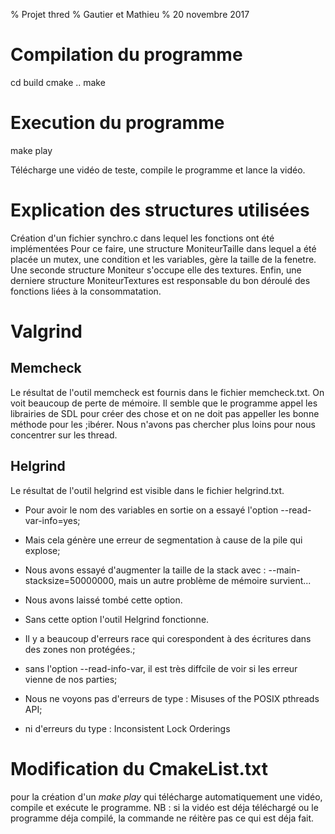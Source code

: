 % Projet thred
% Gautier et Mathieu
% 20 novembre 2017
# Compilation du programme

cd build
cmake ..
make 

# Execution du programme #

make play

Télécharge une vidéo de teste, compile le programme et lance la vidéo.

# Explication des structures utilisées #
Création d'un fichier synchro.c dans lequel les fonctions ont été implémentées
Pour ce faire, une structure MoniteurTaille dans lequel a été placée un mutex, une condition et les variables, gère la taille de la fenetre.
Une seconde structure Moniteur s'occupe elle des textures.
Enfin, une derniere structure MoniteurTextures est responsable du bon déroulé des fonctions liées à la consommatation.


# Valgrind
## Memcheck

Le résultat de l'outil memcheck est fournis dans le fichier memcheck.txt.
On voit beaucoup de perte de mémoire.
Il semble que le programme appel les librairies de SDL pour créer des chose et on ne doit pas appeller les bonne méthode pour les ;ibérer.
Nous n'avons pas chercher plus loins pour nous concentrer sur les thread.

## Helgrind

Le résultat de l'outil helgrind est visible dans le fichier helgrind.txt.

* Pour avoir le nom des variables en sortie on a essayé l'option --read-var-info=yes;
* Mais cela génère une erreur de segmentation à cause de la pile qui explose;
* Nous avons essayé d'augmenter la taille de la stack avec : --main-stacksize=50000000, mais un autre problème de mémoire survient...
* Nous avons laissé tombé cette option.
* Sans cette option l'outil Helgrind fonctionne.

* Il y a beaucoup d'erreurs race qui corespondent à des écritures dans des zones non protégées.;
* sans l'option --read-info-var, il est très diffcile de voir si les erreur vienne de nos parties;
* Nous ne voyons pas d'erreurs de type : Misuses of the POSIX pthreads API;
* ni d'erreurs du type : Inconsistent Lock Orderings  



# Modification du CmakeList.txt 

pour la création d'un _make play_ qui télécharge automatiquement une vidéo, compile et exécute le programme.
NB : si la vidéo est déja téléchargé ou le programme déja compilé, la commande ne réitère pas ce qui est déja fait.
